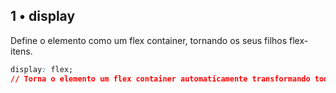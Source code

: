 ## 1 • display

Define o elemento como um flex container, tornando os seus filhos flex-itens.

~~~~css
display: flex;
// Torna o elemento um flex container automaticamente transformando todos os seus filhos diretos em flex itens.
~~~~
